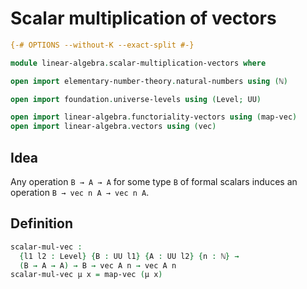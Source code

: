 # Scalar multiplication of vectors

```agda
{-# OPTIONS --without-K --exact-split #-}

module linear-algebra.scalar-multiplication-vectors where

open import elementary-number-theory.natural-numbers using (ℕ)

open import foundation.universe-levels using (Level; UU)

open import linear-algebra.functoriality-vectors using (map-vec)
open import linear-algebra.vectors using (vec)
```

## Idea

Any operation `B → A → A` for some type `B` of formal scalars induces an operation `B → vec n A → vec n A`.

## Definition

```agda
scalar-mul-vec :
  {l1 l2 : Level} {B : UU l1} {A : UU l2} {n : ℕ} →
  (B → A → A) → B → vec A n → vec A n
scalar-mul-vec μ x = map-vec (μ x)
```
